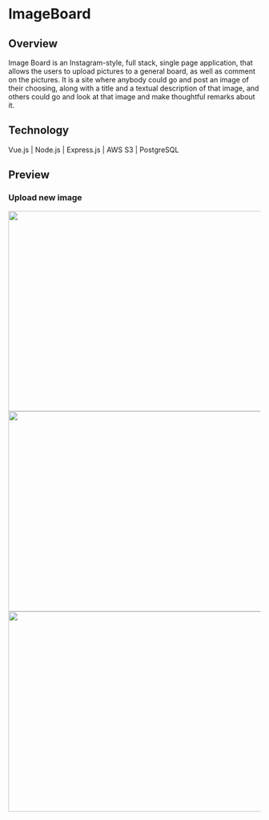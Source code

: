 # ImageBoard

<h2>Overview</h2>
Image Board is an Instagram-style, full stack, single page application, that allows the users to upload pictures to a general board, as well as comment on the pictures.
It is a site where anybody could go and post an image of their choosing, along with a title and a textual description of that image, and others could go and look at that image and make thoughtful remarks about it.

<h2>Technology</h2>
Vue.js | Node.js | Express.js | AWS S3 | PostgreSQL

<h2>Preview</h2>

<h3><b>Upload new image</b></h3>
<img src="https://media.giphy.com/media/82x6GXqCii1hQBLFgk/giphy.gif" height="400px" width="750px">


<img src="https://media.giphy.com/media/Aiq88lTDXSLLuuiqN9/giphy.gif" height="400px" width="750px">


<img src="https://media.giphy.com/media/pb9ULbRZF1cjsUFhUT/giphy.gif" height="400px" width="750px">

